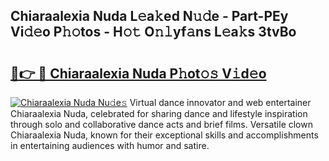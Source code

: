 ## Chiaraalexia Nuda L𝚎a𝚔ed N𝚞𝚍e - Part-PEy Vi𝚍𝚎o P𝚑𝚘tos - H𝚘𝚝 O𝚗𝚕yf𝚊ns L𝚎a𝚔s 3tvBo

# <h2><a href="http://kfbk0ag.oniu.top/?m=Chiaraalexia+Nuda">🔗👉 🔴 Chiaraalexia Nuda P𝚑ot𝚘𝚜 V𝚒d𝚎o</a></h2>

[![Chiaraalexia Nuda Nu𝚍e𝚜](https://i.imgur.com/0qMVB7G.gif)](http://kfbk0ag.oniu.top/?m=Chiaraalexia+Nuda)
Virtual dance innovator and web entertainer Chiaraalexia Nuda, celebrated for sharing dance and lifestyle inspiration through solo and collaborative dance acts and brief films. Versatile clown Chiaraalexia Nuda, known for their exceptional skills and accomplishments in entertaining audiences with humor and satire.  
